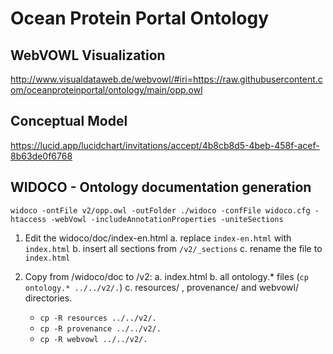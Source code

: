 # Ocean Protein Portal Ontology

## WebVOWL Visualization

http://www.visualdataweb.de/webvowl/#iri=https://raw.githubusercontent.com/oceanproteinportal/ontology/main/opp.owl

## Conceptual Model

https://lucid.app/lucidchart/invitations/accept/4b8cb8d5-4beb-458f-acef-8b63de0f6768

## WIDOCO - Ontology documentation generation

`widoco -ontFile v2/opp.owl -outFolder ./widoco -confFile widoco.cfg -htaccess -webVowl -includeAnnotationProperties -uniteSections`

1. Edit the widoco/doc/index-en.html
  a. replace `index-en.html` with `index.html`
  b. insert all sections from `/v2/_sections`
  c. rename the file to `index.html`

2. Copy from /widoco/doc to /v2:
  a. index.html
  b. all ontology.* files (`cp ontology.* ../../v2/.`)
  c. resources/ , provenance/ and webvowl/ directories.
    - `cp -R resources ../../v2/.`
    - `cp -R provenance ../../v2/.`
    - `cp -R webvowl ../../v2/.`



